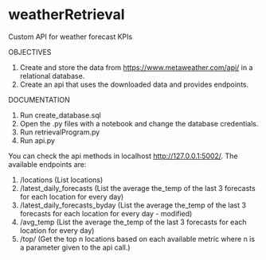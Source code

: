 # weatherRetrieval
Custom API for weather forecast KPIs

OBJECTIVES
1.	Create and store the data from https://www.metaweather.com/api/ in a relational database.
2.	Create an api that uses the downloaded data and provides endpoints.


DOCUMENTATION
1.	Run create_database.sql
2.	Open the .py files with a notebook and change the database credentials.
3.	Run retrievalProgram.py
4.	Run api.py

You can check the api methods in localhost http://127.0.0.1:5002/.
The available endpoints are:
1.	/locations (List locations)
2.	/latest_daily_forecasts (List the average the_temp of the last 3 forecasts for each location for every day)
3.	/latest_daily_forecasts_byday (List the average the_temp of the last 3 forecasts for each location for every day - modified)
4.	/avg_temp (List the average the_temp of the last 3 forecasts for each location for every day)
5.	/top/<n> (Get the top n locations based on each available metric where n is a parameter given to the api call.)
